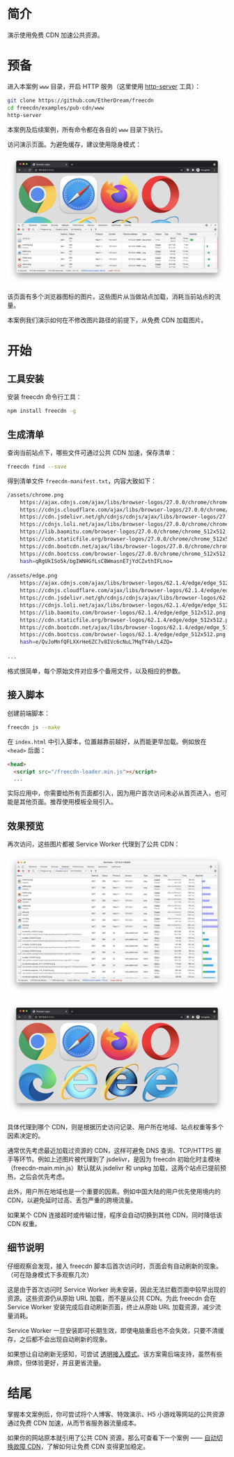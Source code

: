 # 简介

演示使用免费 CDN 加速公共资源。


# 预备

进入本案例 `www` 目录，开启 HTTP 服务（这里使用 [http-server](https://www.npmjs.com/package/http-server) 工具）：

```bash
git clone https://github.com/EtherDream/freecdn
cd freecdn/examples/pub-cdn/www
http-server
```

本案例及后续案例，所有命令都在各自的 `www` 目录下执行。

访问演示页面。为避免缓存，建议使用隐身模式：

![](1.png)

该页面有多个浏览器图标的图片。这些图片从当做站点加载，消耗当前站点的流量。

本案例我们演示如何在不修改图片路径的前提下，从免费 CDN 加载图片。


# 开始

## 工具安装

安装 freecdn 命令行工具：

```bash
npm install freecdn -g
```

## 生成清单

查询当前站点下，哪些文件可通过公共 CDN 加速，保存清单：

```bash
freecdn find --save
```

得到清单文件 `freecdn-manifest.txt`，内容大致如下：

```bash
/assets/chrome.png
	https://ajax.cdnjs.com/ajax/libs/browser-logos/27.0.0/chrome/chrome_512x512.png
	https://cdnjs.cloudflare.com/ajax/libs/browser-logos/27.0.0/chrome/chrome_512x512.png
	https://cdn.jsdelivr.net/gh/cdnjs/cdnjs/ajax/libs/browser-logos/27.0.0/chrome/chrome_512x512.png
	https://cdnjs.loli.net/ajax/libs/browser-logos/27.0.0/chrome/chrome_512x512.png
	https://lib.baomitu.com/browser-logos/27.0.0/chrome/chrome_512x512.png
	https://cdn.staticfile.org/browser-logos/27.0.0/chrome/chrome_512x512.png
	https://cdn.bootcdn.net/ajax/libs/browser-logos/27.0.0/chrome/chrome_512x512.png
	https://cdn.bootcss.com/browser-logos/27.0.0/chrome/chrome_512x512.png
	hash=qRgUkISo5k/bgIWNHGfLsC8WmasnE7jYdCZvthIFLno=

/assets/edge.png
	https://ajax.cdnjs.com/ajax/libs/browser-logos/62.1.4/edge/edge_512x512.png
	https://cdnjs.cloudflare.com/ajax/libs/browser-logos/62.1.4/edge/edge_512x512.png
	https://cdn.jsdelivr.net/gh/cdnjs/cdnjs/ajax/libs/browser-logos/62.1.4/edge/edge_512x512.png
	https://cdnjs.loli.net/ajax/libs/browser-logos/62.1.4/edge/edge_512x512.png
	https://lib.baomitu.com/browser-logos/62.1.4/edge/edge_512x512.png
	https://cdn.staticfile.org/browser-logos/62.1.4/edge/edge_512x512.png
	https://cdn.bootcdn.net/ajax/libs/browser-logos/62.1.4/edge/edge_512x512.png
	https://cdn.bootcss.com/browser-logos/62.1.4/edge/edge_512x512.png
	hash=e/QvJoMnfQFLXXrHe6ZC7v8IVc6cNuL7MqTY4h/L4ZQ=

...
```

格式很简单，每个原始文件对应多个备用文件，以及相应的参数。

## 接入脚本

创建前端脚本：

```bash
freecdn js --make
```

在 `index.html` 中引入脚本，位置越靠前越好，从而能更早加载。例如放在 `<head>` 后面：

```html
<head>
  <script src="/freecdn-loader.min.js"></script>
  ...
```

实际应用中，你需要给所有页面都引入，因为用户首次访问未必从首页进入，也可能是其他页面。推荐使用模板全局引入。

## 效果预览

再次访问，这些图片都被 Service Worker 代理到了公共 CDN：

![](2.png)

![](3.png)

具体代理到哪个 CDN，则是根据历史访问记录、用户所在地域、站点权重等多个因素决定的。

通常优先考虑最近加载过资源的 CDN，这样可避免 DNS 查询、TCP/HTTPS 握手等环节。例如上述图片被代理到了 jsdelivr，是因为 freecdn 初始化时主模块（freecdn-main.min.js）默认就从 jsdelivr 和 unpkg 加载，这两个站点已提前预热，之后会优先考虑。

此外，用户所在地域也是一个重要的因素。例如中国大陆的用户优先使用境内的 CDN，以避免延时过高、丢包严重的跨境流量。

如果某个 CDN 连接超时或传输过慢，程序会自动切换到其他 CDN，同时降低该 CDN 权重。

## 细节说明

仔细观察会发现，接入 freecdn 脚本后首次访问时，页面会有自动刷新的现象。（可在隐身模式下多观察几次）

这是由于首次访问时 Service Worker 尚未安装，因此无法拦截页面中较早出现的资源。这些资源仍从原始 URL 加载，而不是从公共 CDN。为此 freecdn 会在 Service Worker 安装完成后自动刷新页面，终止从原始 URL 加载资源，减少流量消耗。

Service Worker 一旦安装即可长期生效，即使电脑重启也不会失效，只要不清缓存，之后都不会出现自动刷新的现象。

如果想让自动刷新无感知，可尝试 [透明接入模式](../../docs/transparent-mode/README.md)。该方案需后端支持，虽然有些麻烦，但体验更好，并且更省流量。

# 结尾

掌握本文案例后，你可尝试将个人博客、特效演示、H5 小游戏等网站的公共资源通过免费 CDN 加速，从而节省服务器流量成本。

如果你的网站原本就引用了公共 CDN 资源，那么可查看下一个案例 —— [自动切换故障 CDN](../cdn-fallback/)，了解如何让免费 CDN 变得更加稳定。